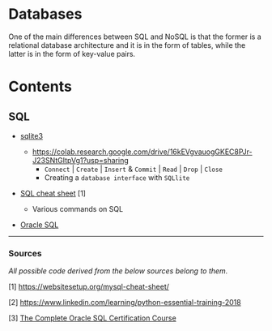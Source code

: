 # Databases

One of the main differences between SQL and NoSQL is that the former is a relational database architecture and it is in the form of tables, while the latter is in the form of key-value pairs.

Contents
=======================

## SQL

* [sqlite3](https://github.com/dimi-fn/Various-Data-Science-Scripts/tree/main/Databases/sqlite3)
    * https://colab.research.google.com/drive/16kEVgvauogGKEC8PJr-J23SNtGItpVg1?usp=sharing
        * `Connect` | `Create` | `Insert` & `Commit` | `Read` | `Drop` | `Close`
        * Creating a `database interface` with `SQLlite`

* [SQL cheat sheet](https://github.com/dimi-fn/Various-Data-Science-Scripts/blob/main/Databases/sql_cheat_sheet.pdf) [1]

    * Various commands on SQL

* [Oracle SQL](https://github.com/dimi-fn/Various-Data-Science-Scripts/tree/main/Databases/Oracle%20SQL)    

----
### Sources

*All possible code derived from the below sources belong to them.*

[1] https://websitesetup.org/mysql-cheat-sheet/

[2] https://www.linkedin.com/learning/python-essential-training-2018

[3] [The Complete Oracle SQL Certification Course](https://www.udemy.com/course/the-complete-oracle-sql-certification-course/)